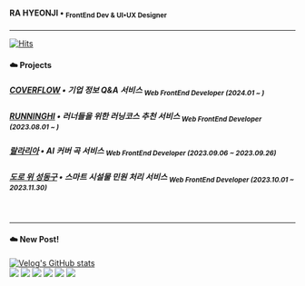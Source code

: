#### RA HYEONJI • <sub> FrontEnd Dev & UI•UX Designer <sub/>
---

[![Hits](https://hits.seeyoufarm.com/api/count/incr/badge.svg?url=https%3A%2F%2Fgithub.com%2Fraxchaz&count_bg=%239E9E9E&title_bg=%23000000&icon=mix.svg&icon_color=%23E7E7E7&title=%E3%85%A4&edge_flat=false)](https://hits.seeyoufarm.com)

#### ☁️ Projects
##### [COVERFLOW](https://github.com/Team-Coverflow) • 기업 정보 Q&A 서비스 <sub>Web FrontEnd Developer (2024.01 ~ )<sub/>
##### [RUNNINGHI](https://github.com/cca-ffodregamdi) • 러너들을 위한 러닝코스 추천 서비스 <sub> Web FrontEnd Developer (2023.08.01 ~ )<sub/>
##### [랄라리아](https://github.com/isthisteamisthis) • AI 커버 곡 서비스 <sub> Web FrontEnd Developer (2023.09.06 ~ 2023.09.26) <sub/>
##### [도로 위 성동구](https://github.com/fixplzz) • 스마트 시설물 민원 처리 서비스 <sub> Web FrontEnd Developer (2023.10.01 ~ 2023.11.30) <sub/>

<br/>

---

#### ☁️ New Post!
[![Velog's GitHub stats](https://velog-readme-stats.vercel.app/api?name=raxchaz)](https://velog.io/@raxchaz) <br/>
<img src="https://img.shields.io/badge/Javascript-000000?style=flat&logo=Javascript&logoColor=F7DF1E"/>
<img src="https://img.shields.io/badge/Typescript-000000?style=flat&logo=Typescript&logoColor=3178C6"/>
<img src="https://img.shields.io/badge/React-000000?style=flat&logo=React&logoColor=61DAFB"/>
<img src="https://img.shields.io/badge/Figma-000000?style=flat&logo=Figma&logoColor=F24E1E"/>
<img src="https://img.shields.io/badge/Adobe-000000?style=flat&logo=Adobe&logoColor=FF0000"/>
<img src="https://img.shields.io/badge/Blender-000000?style=flat&logo=Blender&logoColor=E87D0D"/>
